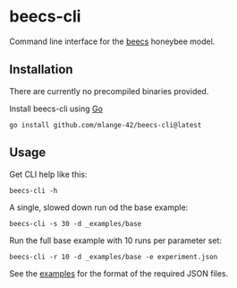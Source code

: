 # beecs-cli

Command line interface for the [beecs](https://github.com/mlange-42/beecs) honeybee model.

## Installation

There are currently no precompiled binaries provided.

Install beecs-cli using [Go](https://go.dev)

```
go install github.com/mlange-42/beecs-cli@latest
```

## Usage

Get CLI help like this:

```
beecs-cli -h
```

A single, slowed down run od the base example:

```
beecs-cli -s 30 -d _examples/base
```

Run the full base example with 10 runs per parameter set:

```
beecs-cli -r 10 -d _examples/base -e experiment.json
```

See the [examples](https://github.com/mlange-42/beecs-cli/tree/main/_examples) for the format of the required JSON files.
